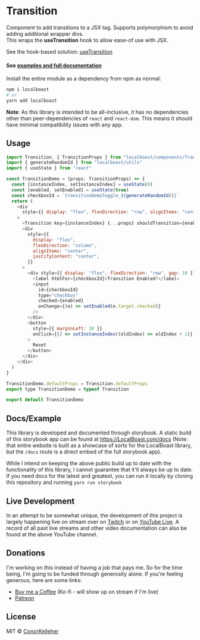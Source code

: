 <!--- Autogenerated Readme. Do not edit. Edit the templates or config files instead. --->
<h1>Transition</h1>
Component to add transitions to a JSX tag. Supports polymorphism to avoid adding additional wrapper divs.<br>
  This wraps the <strong>useTransition</strong> hook to allow ease-of use with JSX.
<br>

See the hook-based solution: [useTransition](https://github.com/conorkelleher/localboast/tree/main/src/hooks/useTransition)<br><h4>See [examples and full documentation](https://localboast.com/docs?path=/docs/components-transition--docs)</h4>

Install the entire module as a dependency from npm as normal:

```bash
npm i localboast
# or
yarn add localboast
```

**Note**: As this library is intended to be all-inclusive, it has no dependencies other than peer-dependencies of `react` and `react-dom`. This means it should have minimal compatibility issues with any app.

## Usage

```javascript
import Transition, { TransitionProps } from "localboast/components/Transition"
import { generateRandomId } from "localboast/utils"
import { useState } from "react"

const TransitionDemo = (props: TransitionProps) => {
  const [instanceIndex, setInstanceIndex] = useState(0)
  const [enabled, setEnabled] = useState(true)
  const checkboxId = `transitionDemoToggle_${generateRandomId()}`
  return (
    <div
      style={{ display: "flex", flexDirection: "row", alignItems: "center" }}
    >
      <Transition key={instanceIndex} {...props} shouldTransition={enabled} />
      <div
        style={{
          display: "flex",
          flexDirection: "column",
          alignItems: "center",
          justifyContent: "center",
        }}
      >
        <div style={{ display: "flex", flexDirection: "row", gap: 10 }}>
          <label htmlFor={checkboxId}>Transition Enabled?</label>
          <input
            id={checkboxId}
            type="checkbox"
            checked={enabled}
            onChange={(e) => setEnabled(e.target.checked)}
          />
        </div>
        <button
          style={{ marginLeft: 30 }}
          onClick={() => setInstanceIndex((oldIndex) => oldIndex + 1)}
        >
          Reset
        </button>
      </div>
    </div>
  )
}

TransitionDemo.defaultProps = Transition.defaultProps
export type TransitionDemo = typeof Transition

export default TransitionDemo

```
## Docs/Example

This library is developed and documented through storybook.
A static build of this storybook app can be found at https://LocalBoast.com/docs
(Note: that entire website is built as a showcase of sorts for the LocalBoast library, but the `/docs` route is a direct embed of the full storybook app).

While I intend on keeping the above public build up to date with the functionality of this library, I cannot guarantee that it'll always be up to date. If you need docs for the latest and greatest, you can run it locally by cloning this repository and running `yarn run storybook`

## Live Development

In an attempt to be somewhat unique, the development of this project is largely happening live on stream over on [Twitch](https://twitch.tv/localboast) or on [YouTube Live](http://youtube.com/channel/UCt-IaL4qQsOU6_rbS7zky1Q/live). A record of all past live streams and other video documentation can also be found at the above YouTube channel.

## Donations

I'm working on this instead of having a job that pays me. So for the time being, I'm going to be funded through generosity alone. If you're feeling generous, here are some links:

- [Buy me a Coffee](https://localboast.com/kofi) (Ko-fi - will show up on stream if I'm live)
- [Patreon](https://localboast.com/patreon)

## License

MIT © [ConorKelleher](https://github/com/ConorKelleher)